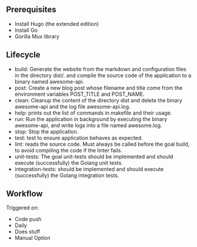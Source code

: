## Prerequisites

* Install Hugo (the extended edition)
* Install Go
* Gorilla Mux library

## Lifecycle
* build: Generate the website from the markdown and configuration files in the directory dist/. and compile the source code of the application to a binary named awesome-api.
* post: Create a new blog post whose filename and title come from the environment variables POST_TITLE and POST_NAME.
* clean: Cleanup the content of the directory dist and delete the binary awesome-api and the log file awesome-api.log.
* help: prints out the list of commands in makefile and their usage.
* run: Run the application in background by executing the binary awesome-api, and write logs into a file named awesome.log.
* stop: Stop the application.
* test: test to ensure application behaves as expected.
* lint: reads the source code. Must always be called before the goal build, to avoid compiling the code if the linter fails.
* unit-tests: The goal unit-tests should be implemented and should execute (successfully) the Golang unit tests.
* integration-tests: should be implemented and should execute (successfully) the Golang integration tests.

## Workflow

Triggered on:
* Code push
* Daily
* Does stuff
* Manual Option